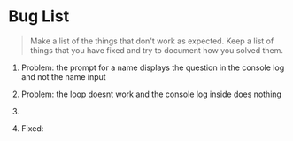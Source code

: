 # Bug List

> Make a list of the things that don't work as expected. Keep a list of things that you have fixed and try to document how you solved them.

1. Problem: the prompt for a name displays the question in the console log and not the name input
2. Problem: the loop doesnt work and the console log inside does nothing
3.


1. Fixed: 